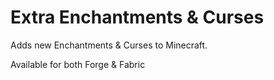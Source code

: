 # Extra Enchantments & Curses

Adds new Enchantments & Curses to Minecraft.

Available for both Forge & Fabric
